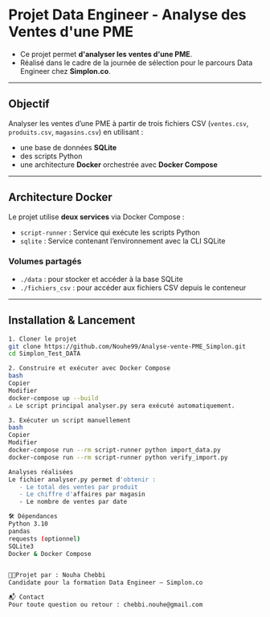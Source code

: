 #  Projet Data Engineer - Analyse des Ventes d'une PME

- Ce projet permet **d'analyser les ventes d'une PME**. 
 - Réalisé dans le cadre de la journée de sélection pour le parcours Data Engineer chez **Simplon.co**.

---

##  Objectif

Analyser les ventes d’une PME à partir de trois fichiers CSV (`ventes.csv`, `produits.csv`, `magasins.csv`) en utilisant :

- une base de données **SQLite**
- des scripts Python
- une architecture **Docker** orchestrée avec **Docker Compose**

---


##  Architecture Docker

Le projet utilise **deux services** via Docker Compose :

- `script-runner` : Service qui exécute les scripts Python
- `sqlite` : Service contenant l’environnement avec la CLI SQLite

###  Volumes partagés

- `./data` : pour stocker et accéder à la base SQLite
- `./fichiers_csv` : pour accéder aux fichiers CSV depuis le conteneur

---

##  Installation & Lancement

```bash
1. Cloner le projet
git clone https://github.com/Nouhe99/Analyse-vente-PME_Simplon.git
cd Simplon_Test_DATA

2. Construire et exécuter avec Docker Compose
bash
Copier
Modifier
docker-compose up --build
⚠️ Le script principal analyser.py sera exécuté automatiquement.

3. Exécuter un script manuellement
bash
Copier
Modifier
docker-compose run --rm script-runner python import_data.py
docker-compose run --rm script-runner python verify_import.py

Analyses réalisées
Le fichier analyser.py permet d'obtenir :
   - Le total des ventes par produit
   - Le chiffre d'affaires par magasin
   - Le nombre de ventes par date

🛠️ Dépendances
Python 3.10
pandas
requests (optionnel)
SQLite3
Docker & Docker Compose


👩‍💻Projet par : Nouha Chebbi
Candidate pour la formation Data Engineer — Simplon.co

📬 Contact
Pour toute question ou retour : chebbi.nouhe@gmail.com
